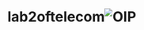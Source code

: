 # lab2oftelecom![OIP](https://user-images.githubusercontent.com/96729743/203353772-90ea9d92-a676-4ee8-bc52-988e4733dec7.jpg)
